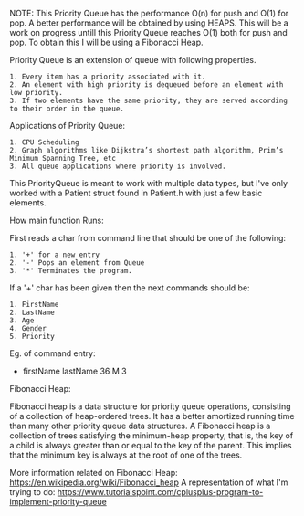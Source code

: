 NOTE: This Priority Queue has the performance O(n) for push and O(1) for pop. A better performance will be obtained by using HEAPS.
	  This will be a work on progress untill this Priority Queue reaches O(1) both for push and pop. To obtain this I will be using 
	  a Fibonacci Heap.


Priority Queue is an extension of queue with following properties.

	1. Every item has a priority associated with it.
	2. An element with high priority is dequeued before an element with low priority.
	3. If two elements have the same priority, they are served according to their order in the queue.

Applications of Priority Queue:

	1. CPU Scheduling
	2. Graph algorithms like Dijkstra’s shortest path algorithm, Prim’s Minimum Spanning Tree, etc
	3. All queue applications where priority is involved.
	
This PriorityQueue is meant to work with multiple data types, but I've only worked with a Patient struct
found in Patient.h with just a few basic elements.

How main function Runs:

First reads a char from command line that should be one of the following:

	1. '+' for a new entry
	2. '-' Pops an element from Queue
	3. '*' Terminates the program.
	
If a '+' char has been given then the next commands should be:

	1. FirstName
	2. LastName
	3. Age
	4. Gender
	5. Priority
	
Eg. of command entry:

+ firstName lastName 36 M 3

Fibonacci Heap:

Fibonacci heap is a data structure for priority queue operations, consisting of a collection of heap-ordered trees. It has a better amortized running time than many other priority queue data structures. A Fibonacci heap is a collection of trees satisfying the minimum-heap property, that is, the key of a child is always greater than or equal to the key of the parent. This implies that the minimum key is always at the root of one of the trees.

More information related on Fibonacci Heap: https://en.wikipedia.org/wiki/Fibonacci_heap
A representation of what I'm trying to do: https://www.tutorialspoint.com/cplusplus-program-to-implement-priority-queue


